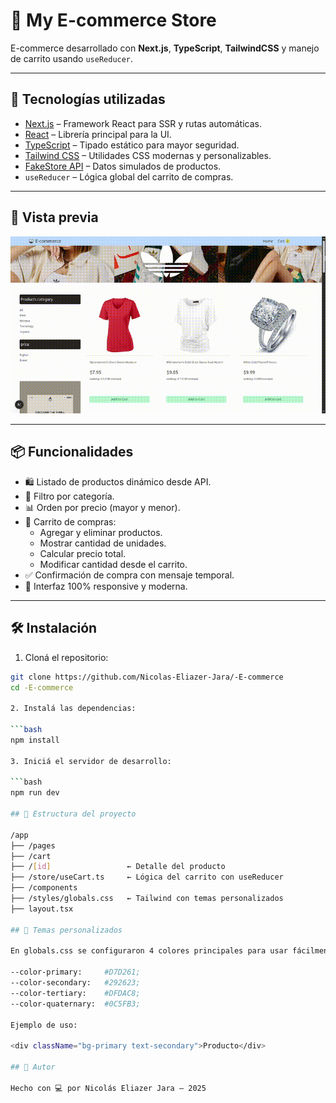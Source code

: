 # 🛒 My E-commerce Store

E-commerce desarrollado con **Next.js**, **TypeScript**, **TailwindCSS** y manejo de carrito usando `useReducer`.

---

## 🚀 Tecnologías utilizadas

- [Next.js](https://nextjs.org/) – Framework React para SSR y rutas automáticas.
- [React](https://reactjs.org/) – Librería principal para la UI.
- [TypeScript](https://www.typescriptlang.org/) – Tipado estático para mayor seguridad.
- [Tailwind CSS](https://tailwindcss.com/) – Utilidades CSS modernas y personalizables.
- [FakeStore API](https://fakestoreapi.com/) – Datos simulados de productos.
- `useReducer` – Lógica global del carrito de compras.

---

## 📸 Vista previa

![Vista previa](./public/demo.gif)

---

## 📦 Funcionalidades

- 🛍 Listado de productos dinámico desde API.
- 🔎 Filtro por categoría.
- 📊 Orden por precio (mayor y menor).
- 🛒 Carrito de compras:
  - Agregar y eliminar productos.
  - Mostrar cantidad de unidades.
  - Calcular precio total.
  - Modificar cantidad desde el carrito.
- ✅ Confirmación de compra con mensaje temporal.
- 📱 Interfaz 100% responsive y moderna.

---

## 🛠️ Instalación

1. Cloná el repositorio:

```bash
git clone https://github.com/Nicolas-Eliazer-Jara/-E-commerce
cd -E-commerce

2. Instalá las dependencias:

```bash
npm install

3. Iniciá el servidor de desarrollo:

```bash
npm run dev

## 📁 Estructura del proyecto

/app
├── /pages
├── /cart
├── /[id]                 ← Detalle del producto
├── /store/useCart.ts     ← Lógica del carrito con useReducer
├── /components
├── /styles/globals.css   ← Tailwind con temas personalizados
├── layout.tsx

## 🎨 Temas personalizados

En globals.css se configuraron 4 colores principales para usar fácilmente con Tailwind:

--color-primary:     #D7D261;
--color-secondary:   #292623;
--color-tertiary:    #DFDAC8;
--color-quaternary:  #0C5FB3;

Ejemplo de uso:

<div className="bg-primary text-secondary">Producto</div>

## 🙌 Autor

Hecho con 💻 por Nicolás Eliazer Jara – 2025